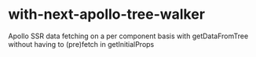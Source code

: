 # with-next-apollo-tree-walker
Apollo SSR data fetching on a per component basis with getDataFromTree without having to (pre)fetch in getInitialProps
